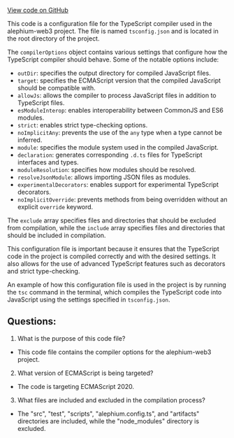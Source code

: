 [View code on GitHub](https://github.com/alephium/alephium-web3/packages/cli/templates/shared/tsconfig.json)

This code is a configuration file for the TypeScript compiler used in the alephium-web3 project. The file is named `tsconfig.json` and is located in the root directory of the project. 

The `compilerOptions` object contains various settings that configure how the TypeScript compiler should behave. Some of the notable options include:
- `outDir`: specifies the output directory for compiled JavaScript files.
- `target`: specifies the ECMAScript version that the compiled JavaScript should be compatible with.
- `allowJs`: allows the compiler to process JavaScript files in addition to TypeScript files.
- `esModuleInterop`: enables interoperability between CommonJS and ES6 modules.
- `strict`: enables strict type-checking options.
- `noImplicitAny`: prevents the use of the `any` type when a type cannot be inferred.
- `module`: specifies the module system used in the compiled JavaScript.
- `declaration`: generates corresponding `.d.ts` files for TypeScript interfaces and types.
- `moduleResolution`: specifies how modules should be resolved.
- `resolveJsonModule`: allows importing JSON files as modules.
- `experimentalDecorators`: enables support for experimental TypeScript decorators.
- `noImplicitOverride`: prevents methods from being overridden without an explicit `override` keyword.

The `exclude` array specifies files and directories that should be excluded from compilation, while the `include` array specifies files and directories that should be included in compilation.

This configuration file is important because it ensures that the TypeScript code in the project is compiled correctly and with the desired settings. It also allows for the use of advanced TypeScript features such as decorators and strict type-checking. 

An example of how this configuration file is used in the project is by running the `tsc` command in the terminal, which compiles the TypeScript code into JavaScript using the settings specified in `tsconfig.json`.
## Questions: 
 1. What is the purpose of this code file?
- This code file contains the compiler options for the alephium-web3 project.

2. What version of ECMAScript is being targeted?
- The code is targeting ECMAScript 2020.

3. What files are included and excluded in the compilation process?
- The "src", "test", "scripts", "alephium.config.ts", and "artifacts" directories are included, while the "node_modules" directory is excluded.